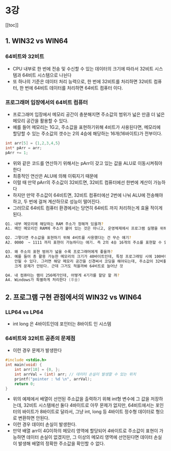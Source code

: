 # 3강
[[toc]]

## 1. WIN32 vs WIN64
### 64비트와 32비트
- CPU 내부로 한 번에 전송 및 수신할 수 있는 데이터의 크기에 따라서 32비트 시스템과 64비트 시스템으로 나뉜다
- 또 하나의 기준은 데이터 처리 능력으로, 한 번에 32비트를 처리하면 32비트 컴퓨터, 한 번에 64비트 데이터를 처리하면 64비트 컴퓨터 이다.

### 프로그래머 입장에서의 64비트 컴퓨터
- 프로그래머 입장에서 메모리 공간이 충분해지면 주소값의 범위가 넓은 만큼 더 넓은 메모리 공간을 활용할 수 있다.
- 예를 들어 메모리는 1G고, 주소값을 표현하기위해 4비트가 사용된다면, 메모리에 할당할 수 있는 주소값의 갯수는 2의 4승에 해당하는 16개(16바이트)가 전부이다.

```c
int arr[5] = {1,2,3,4,5}
int* pArr = arr;
pArr += 1;
```

- 위와 같은 코드를 연산하기 위해서는 pArr이 갖고 있는 값을 ALU로 이동시켜줘야 한다
- 최종적인 연산은 ALU에 의해 이뤄지기 때문에
- 이럴 때 만약 pArr의 주소값이 32비트면, 32비트 컴퓨터에선 한번에 계산이 가능하다
- 하지만 만약 주소값이 64비트면, 32비트 컴퓨터에선 2번에 나눠 ALU에 전송해야 하고, 두 번에 걸쳐 계산하므로 성능이 떨어진다.
- 그러므로 64비트 컴퓨터 환경에서는 당연히 64비트 까지 처리하는게 효율 적이게 된다.

```zsh
Q1. 내부 메모리에 해당하는 RAM 주소가 정해져 있을까?
A1. 메인 메모리인 RAM에 주소가 붙어 있는 것은 아니고, 운영체제에서 프로그램 실행을 위해 편의상 붙여놓은 가상의 주소

Q2. 그렇다면 주소값을 표현하기 위해 4비트를 사용했다는 건 무슨 얘기?
A2. 0000  ~ 1111 까지 표현이 가능하다는 애기. 즉 2의 4승 16개의 주소를 표현할 수 있다.

Q3. 왜 주소의 표현 범위가 넓을 수록 프로그래머에게 좋을까?
A3. 예를 들어 총 활용 가능한 메모리의 크기가 40바이트인데, 특정 프로그래밍 시에 100바이트가 필요하면 프로그램 실행이 
    안될 수 있다. 그러면 해당 메모리 공간을 신경써서 코딩을 해야되는데, 주소값이 32비틑 정도만 돼도 4GB의 큰 메모리를 제공해서
    크게 문제가 안된다. 근데 그거도 적을까봐 64비트로 늘어난 것

Q4. 내 컴퓨터는 램이 256메가인데, 어떻게 4기가를 할당 할 까?
A4. Windows가 특별하게 처리한다 (후술)
```

## 2. 프로그램 구현 관점에서의 WIN32 vs WIN64
### LLP64 vs LP64
- int long 은 4바이트인데 포인터는 8바이트 인 시스템

### 64비트와 32비트 공존의 문제점
- 이런 경우 문제가 발생한다

```c
#include <stdio.h>
int main(void) {
    int arr[10] = {0, };
    int arrVal = (int) arr; // 데이터 손실이 발생할 수 있는 위치
    printf("pointer : %d \n", arrVal);
    return 0;
}
```

- 위의 예제에서 배열이 선언된 주소값을 출력하기 위해 int형 변수에 그 값을 저장하는데, 32비트 시스템에선 둘다 4바이트로 아무 문제가 없지만, 64비트에서는 포인터의 바이트가 8바이트로 달라서, 그냥 int, long 등 4바이트 정수형 데이터로 형으로 변환하면 안된다.
- 이런 경우 데이터 손실이 발생한다.
- 만약 배열 arr이 4G이하의 메모리 영역에 할당되어 4바이트로 주소값이 표현이 가능하면 데이터 손실이 없겠지만, 그 이상의 메모리 영역에 선언된다면 데이터 손실이 발생해 배열의 정확한 주소값을 확인할 수 없다.
